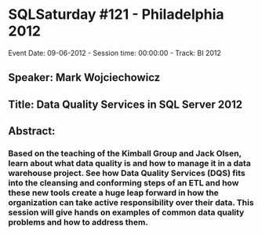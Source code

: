 # SQLSaturday #121 - Philadelphia 2012
Event Date: 09-06-2012 - Session time: 00:00:00 - Track: BI 2012
## Speaker: Mark Wojciechowicz
## Title: Data Quality Services in SQL Server 2012
## Abstract:
### Based on the teaching of the Kimball Group and Jack Olsen, learn about what data quality is and how to manage it in a data warehouse project.  See how Data Quality Services (DQS) fits into the cleansing and conforming steps of an ETL and how these new tools create a huge leap forward in how the organization can take active responsibility over their data.  This session will give hands on examples of common data quality problems and how to address them.  
